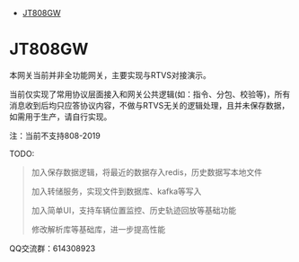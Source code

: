  * [JT808GW](#JT808GW)

# JT808GW
本网关当前并非全功能网关，主要实现与RTVS对接演示。

当前仅实现了常用协议层面接入和网关公共逻辑(如：指令、分包、校验等)，所有消息收到后均只应答协议内容，不做与RTVS无关的逻辑处理，且并未保存数据，如需用于生产，请自行实现。

注：当前不支持808-2019

TODO:
> 加入保存数据逻辑，将最近的数据存入redis，历史数据写本地文件
> 
> 加入转储服务，实现文件到数据库、kafka等写入
> 
> 加入简单UI，支持车辆位置监控、历史轨迹回放等基础功能
> 
> 修改解析库等基础库，进一步提高性能

QQ交流群：614308923
